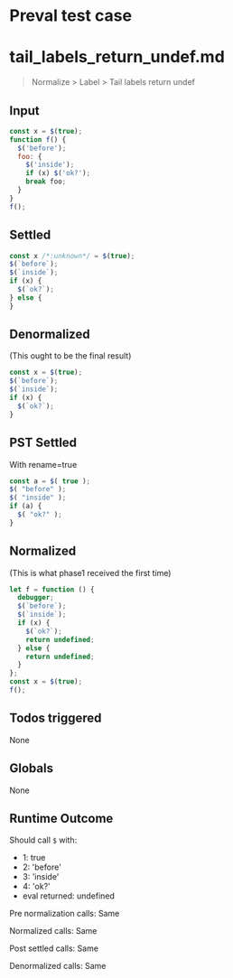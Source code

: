 # Preval test case

# tail_labels_return_undef.md

> Normalize > Label > Tail labels return undef
>
>

## Input

`````js filename=intro
const x = $(true);
function f() {
  $('before');
  foo: {
    $('inside');
    if (x) $('ok?');
    break foo;
  }
}
f();
`````


## Settled


`````js filename=intro
const x /*:unknown*/ = $(true);
$(`before`);
$(`inside`);
if (x) {
  $(`ok?`);
} else {
}
`````


## Denormalized
(This ought to be the final result)

`````js filename=intro
const x = $(true);
$(`before`);
$(`inside`);
if (x) {
  $(`ok?`);
}
`````


## PST Settled
With rename=true

`````js filename=intro
const a = $( true );
$( "before" );
$( "inside" );
if (a) {
  $( "ok?" );
}
`````


## Normalized
(This is what phase1 received the first time)

`````js filename=intro
let f = function () {
  debugger;
  $(`before`);
  $(`inside`);
  if (x) {
    $(`ok?`);
    return undefined;
  } else {
    return undefined;
  }
};
const x = $(true);
f();
`````


## Todos triggered


None


## Globals


None


## Runtime Outcome


Should call `$` with:
 - 1: true
 - 2: 'before'
 - 3: 'inside'
 - 4: 'ok?'
 - eval returned: undefined

Pre normalization calls: Same

Normalized calls: Same

Post settled calls: Same

Denormalized calls: Same
